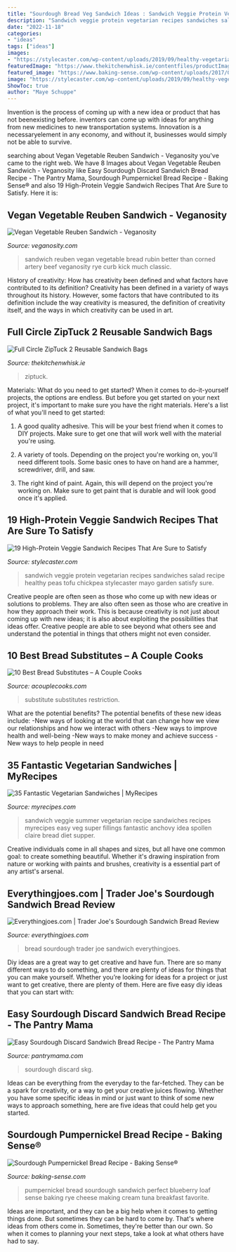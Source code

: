 ```yaml
---
title: "Sourdough Bread Veg Sandwich Ideas : Sandwich Veggie Protein Vegetarian Recipes Sandwiches Salad Recipe Healthy Peas Tofu Chickpea Stylecaster Mayo Garden Satisfy Sure"
description: "Sandwich veggie protein vegetarian recipes sandwiches salad recipe healthy peas tofu chickpea stylecaster mayo garden satisfy sure"
date: "2022-11-18"
categories:
- "ideas"
tags: ["ideas"]
images:
- "https://stylecaster.com/wp-content/uploads/2019/09/healthy-vegetarian-garden-veggie-chickpea-salad-sandwich-recipe-peasandcrayons-1196.jpg"
featuredImage: "https://www.thekitchenwhisk.ie/contentfiles/productImages/XLarge/FullC16342C2.jpg"
featured_image: "https://www.baking-sense.com/wp-content/uploads/2017/02/sourdough-pumpernickel-12a.jpg"
image: "https://stylecaster.com/wp-content/uploads/2019/09/healthy-vegetarian-garden-veggie-chickpea-salad-sandwich-recipe-peasandcrayons-1196.jpg"
ShowToc: true
author: "Maye Schuppe"
---
```



Invention is the process of coming up with a new idea or product that has not beenexisting before. inventors can come up with ideas for anything from new medicines to new transportation systems. Innovation is a necessaryelement in any economy, and without it, businesses would simply not be able to survive.

	

		
searching about Vegan Vegetable Reuben Sandwich - Veganosity you've came to the right web. We have 8 Images about Vegan Vegetable Reuben Sandwich - Veganosity like Easy Sourdough Discard Sandwich Bread Recipe - The Pantry Mama, Sourdough Pumpernickel Bread Recipe - Baking Sense® and also 19 High-Protein Veggie Sandwich Recipes That Are Sure to Satisfy. Here it is:
		
    
## Vegan Vegetable Reuben Sandwich - Veganosity

<img loading=lazy src="http://www.veganosity.com/wp-content/uploads/2014/12/2014-12-16-002-2014-12-16-003.jpg" onerror="this.onerror=null;this.src='https://tse2.mm.bing.net/th?id=OIP.8TH0_6YGO4NVVqXTLIgXEAHaE6&amp;pid=15.1';" alt="Vegan Vegetable Reuben Sandwich - Veganosity">

_Source: veganosity.com_

>sandwich reuben vegan vegetable bread rubin better than corned artery beef veganosity rye curb kick much classic. 

	

History of creativity: How has creativity been defined and what factors have contributed to its definition?
Creativity has been defined in a variety of ways throughout its history. However, some factors that have contributed to its definition include the way creativity is measured, the definition of creativity itself, and the ways in which creativity can be used in art.

    
## Full Circle ZipTuck 2 Reusable Sandwich Bags

<img loading=lazy src="https://www.thekitchenwhisk.ie/contentfiles/productImages/XLarge/FullC16342C2.jpg" onerror="this.onerror=null;this.src='https://tse2.mm.bing.net/th?id=OIP.I3B72_ARz8ekhUCrNi1nWAHaHZ&amp;pid=15.1';" alt="Full Circle ZipTuck 2 Reusable Sandwich Bags">

_Source: thekitchenwhisk.ie_

>ziptuck. 

	

Materials: What do you need to get started?
When it comes to do-it-yourself projects, the options are endless. But before you get started on your next project, it's important to make sure you have the right materials. Here's a list of what you'll need to get started:
1. A good quality adhesive. This will be your best friend when it comes to DIY projects. Make sure to get one that will work well with the material you're using.

2. A variety of tools. Depending on the project you're working on, you'll need different tools. Some basic ones to have on hand are a hammer, screwdriver, drill, and saw.

3. The right kind of paint. Again, this will depend on the project you're working on. Make sure to get paint that is durable and will look good once it's applied.


    
## 19 High-Protein Veggie Sandwich Recipes That Are Sure To Satisfy

<img loading=lazy src="https://stylecaster.com/wp-content/uploads/2019/09/healthy-vegetarian-garden-veggie-chickpea-salad-sandwich-recipe-peasandcrayons-1196.jpg" onerror="this.onerror=null;this.src='https://tse2.mm.bing.net/th?id=OIP.3IXTbcWqiRUN6WIrrW4VOAHaLJ&amp;pid=15.1';" alt="19 High-Protein Veggie Sandwich Recipes That Are Sure to Satisfy">

_Source: stylecaster.com_

>sandwich veggie protein vegetarian recipes sandwiches salad recipe healthy peas tofu chickpea stylecaster mayo garden satisfy sure. 

	

Creative people are often seen as those who come up with new ideas or solutions to problems. They are also often seen as those who are creative in how they approach their work. This is because creativity is not just about coming up with new ideas; it is also about exploiting the possibilities that ideas offer. Creative people are able to see beyond what others see and understand the potential in things that others might not even consider.

    
## 10 Best Bread Substitutes – A Couple Cooks

<img loading=lazy src="https://www.acouplecooks.com/wp-content/uploads/2020/11/Substitutes-for-Bread.jpg" onerror="this.onerror=null;this.src='https://tse3.mm.bing.net/th?id=OIP.WZlHAPQYTKVXEWTwPtW-agHaGs&amp;pid=15.1';" alt="10 Best Bread Substitutes – A Couple Cooks">

_Source: acouplecooks.com_

>substitute substitutes restriction. 

	

What are the potential benefits?
The potential benefits of these new ideas include: 
-New ways of looking at the world that can change how we view our relationships and how we interact with others 
-New ways to improve health and well-being 
-New ways to make money and achieve success 
-New ways to help people in need

    
## 35 Fantastic Vegetarian Sandwiches | MyRecipes

<img loading=lazy src="https://cdn-image.myrecipes.com/sites/default/files/styles/4_3_horizontal_-_1200x900/public/summer-veggie-sandwich-ck.jpg?itok=p5FhF5Ro" onerror="this.onerror=null;this.src='https://tse3.mm.bing.net/th?id=OIP.zzBqxaaOSJq8w4JYjh5BYAHaHa&amp;pid=15.1';" alt="35 Fantastic Vegetarian Sandwiches | MyRecipes">

_Source: myrecipes.com_

>sandwich veggie summer vegetarian recipe sandwiches recipes myrecipes easy veg super fillings fantastic anchovy idea spollen claire bread diet supper. 

	

Creative individuals come in all shapes and sizes, but all have one common goal: to create something beautiful. Whether it's drawing inspiration from nature or working with paints and brushes, creativity is a essential part of any artist's arsenal.

    
## Everythingjoes.com | Trader Joe&#039;s Sourdough Sandwich Bread Review

<img loading=lazy src="https://everythingjoes.com/wp-content/uploads/2018/11/20181014_182358-900x400.jpg" onerror="this.onerror=null;this.src='https://tse4.mm.bing.net/th?id=OIP.bKCOE8tovAmEZKKjlItzLwHaDS&amp;pid=15.1';" alt="Everythingjoes.com | Trader Joe&#039;s Sourdough Sandwich Bread Review">

_Source: everythingjoes.com_

>bread sourdough trader joe sandwich everythingjoes. 

	

Diy ideas are a great way to get creative and have fun. There are so many different ways to do something, and there are plenty of ideas for things that you can make yourself. Whether you’re looking for ideas for a project or just want to get creative, there are plenty of them. Here are five easy diy ideas that you can start with: 

    
## Easy Sourdough Discard Sandwich Bread Recipe - The Pantry Mama

<img loading=lazy src="https://www.pantrymama.com/wp-content/uploads/2020/10/SOURDOUGH-DISCARD-SANDWICH-LOAF.jpg" onerror="this.onerror=null;this.src='https://tse2.mm.bing.net/th?id=OIP.MGCM-FUfB83Ldum3efv3KQHaEK&amp;pid=15.1';" alt="Easy Sourdough Discard Sandwich Bread Recipe - The Pantry Mama">

_Source: pantrymama.com_

>sourdough discard skg. 

	

Ideas can be everything from the everyday to the far-fetched. They can be a spark for creativity, or a way to get your creative juices flowing. Whether you have some specific ideas in mind or just want to think of some new ways to approach something, here are five ideas that could help get you started.

    
## Sourdough Pumpernickel Bread Recipe - Baking Sense®

<img loading=lazy src="https://www.baking-sense.com/wp-content/uploads/2017/02/sourdough-pumpernickel-12a.jpg" onerror="this.onerror=null;this.src='https://tse1.mm.bing.net/th?id=OIP.-_1APFoEUr4t5vgyKbYRMQHaKC&amp;pid=15.1';" alt="Sourdough Pumpernickel Bread Recipe - Baking Sense®">

_Source: baking-sense.com_

>pumpernickel bread sourdough sandwich perfect blueberry loaf sense baking rye cheese making cream tuna breakfast favorite. 

	

Ideas are important, and they can be a big help when it comes to getting things done. But sometimes they can be hard to come by. That's where ideas from others come in. Sometimes, they're better than our own. So when it comes to planning your next steps, take a look at what others have had to say.

